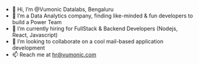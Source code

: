 - 👋 Hi, I’m @Vumonic Datalabs, Bengaluru
- 👀 I’m a Data Analytics company, finding like-minded & fun developers to build a Power Team
- 🌱 I’m currently hiring for FullStack & Backend Developers (Nodejs, React, Javascript)
- 💞️ I’m looking to collaborate on a cool mail-based application development
- 📫 Reach me at hr@vumonic.com

<!---
Vumonic/Vumonic is a ✨ special ✨ repository because its `README.md` (this file) appears on your GitHub profile.
You can click the Preview link to take a look at your changes.
--->
